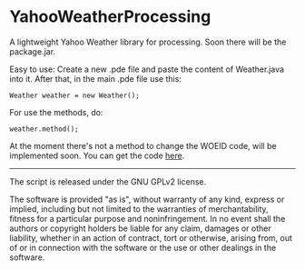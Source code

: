 YahooWeatherProcessing
======================

A lightweight Yahoo Weather library for processing.
Soon there will be the package.jar.

Easy to use:
Create a new .pde file and paste the content of Weather.java into it.
After that, in the main .pde file use this:

    Weather weather = new Weather();

For use the methods, do:

    weather.method();
    
At the moment there's not a method to change the WOEID code, will be implemented soon.
You can get the code [here](http://woeid.rosselliot.co.nz/).


______________________________________________________________________________________________________________________

The script is released under the GNU GPLv2 license.

The software is provided "as is", without warranty of any kind, express or implied, including but not limited to the warranties of merchantability, fitness for a particular purpose and noninfringement. In no event shall the authors or copyright holders be liable for any claim, damages or other liability, whether in an action of contract, tort or otherwise, arising from, out of or in connection with the software or the use or other dealings in the software.

